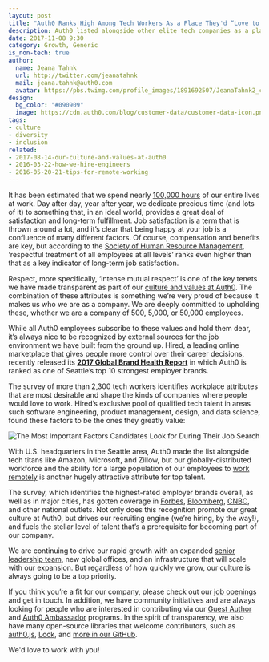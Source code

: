 ```yaml
---
layout: post
title: "Auth0 Ranks High Among Tech Workers As a Place They'd “Love to Work”"
description: Auth0 listed alongside other elite tech companies as a place people would love to work
date: 2017-11-08 9:30
category: Growth, Generic
is_non-tech: true
author:
  name: Jeana Tahnk
  url: http://twitter.com/jeanatahnk
  mail: jeana.tahnk@auth0.com
  avatar: https://pbs.twimg.com/profile_images/1891692507/JeanaTahnk2_crop_400x400.jpg
design:
  bg_color: "#090909"
  image: https://cdn.auth0.com/blog/customer-data/customer-data-icon.png
tags: 
- culture
- diversity
- inclusion
related:
- 2017-08-14-our-culture-and-values-at-auth0
- 2016-03-22-how-we-hire-engineers
- 2016-05-20-21-tips-for-remote-working
---
```


It has been estimated that we spend nearly [100,000 hours](https://www.amazon.com/Happiness-Work-Maximizing-Psychological-Capital/dp/0470749466) of our entire lives at work. Day after day, year after year, we dedicate precious time (and lots of it) to something that, in an ideal world, provides a great deal of satisfaction and long-term fulfillment. Job satisfaction is a term that is thrown around a lot, and it’s clear that being happy at your job is a confluence of many different factors. Of course, compensation and benefits are key, but according to the [Society of Human Resource Management](https://www.shrm.org/hr-today/trends-and-forecasting/research-and-surveys/Documents/2017-Employee-Job-Satisfaction-and-Engagement-Executive-Summary.pdf), ‘respectful treatment of all employees at all levels’ ranks even higher than that as a key indicator of long-term job satisfaction. 

Respect, more specifically, ‘intense mutual respect’ is one of the key tenets we have made transparent as part of our [culture and values at Auth0](https://auth0.com/blog/our-culture-and-values-at-auth0/). The combination of these attributes is something we’re very proud of because it makes us who we are as a company. We are deeply committed to upholding these, whether we are a company of 500, 5,000, or 50,000 employees. 

While all Auth0 employees subscribe to these values and hold them dear, it’s always nice to be recognized by external sources for the job environment we have built from the ground up. Hired, a leading online marketplace that gives people more control over their career decisions, recently released its [**2017 Global Brand Health Report**](https://hired.com/blog/highlights/hired-brand-health-report-2017/) in which Auth0 is ranked as one of Seattle’s top 10 strongest employer brands. 

The survey of more than 2,300 tech workers identifies workplace attributes that are most desirable and shape the kinds of companies where people would love to work. Hired’s exclusive pool of qualified tech talent in areas such software engineering, product management, design, and data science, found these factors to be the ones they greatly value:

![The Most Important Factors Candidates Look for During Their Job Search](https://cdn.auth0.com/blog/hired-brand-health-report/important-factors.png)

With U.S. headquarters in the Seattle area, Auth0 made the list alongside tech titans like Amazon, Microsoft, and Zillow, but our globally-distributed workforce and the ability for a large population of our employees to [work remotely](https://auth0.com/blog/21-tips-for-remote-working/) is another hugely attractive attribute for top talent. 

The survey, which identifies the highest-rated employer brands overall, as well as in major cities, has gotten coverage in [Forbes](https://www.forbes.com/sites/jeffkauflin/2017/10/27/the-tech-companies-people-want-to-work-for-most/), [Bloomberg](https://www.bloomberg.com/news/articles/2017-10-26/spacex-google-top-list-of-companies-techies-want-to-work-for), [CNBC](https://www.cnbc.com/2017/10/27/survey-says-tech-talent-wants-to-work-at-spacex-google-and-shopify.html), and other national outlets. Not only does this recognition promote our great culture at Auth0, but drives our recruiting engine (we’re hiring, by the way!), and fuels the stellar level of talent that’s a prerequisite for becoming part of our company. 

We are continuing to drive our rapid growth with an expanded [senior leadership team](https://auth0.com/blog/auth0-expands-leadership-team/), new global offices, and an infrastructure that will scale with our expansion. But regardless of how quickly we grow, our culture is always going to be a top priority. 

If you think you’re a fit for our company, please check out our [job openings](https://auth0.com/jobs#job-openings) and get in touch. In addition, we have community initiatives and are always looking for people who are interested in contributing via our [Guest Author](https://auth0.com/guest-authors) and [Auth0 Ambassador](https://auth0.com/ambassador-program) programs. In the spirit of transparency, we also have many open-source libraries that welcome contributors, such as [auth0.js](https://github.com/auth0/auth0.js), [Lock](https://github.com/auth0/lock), and [more in our GitHub](https://github.com/auth0).

We'd love to work with you!


